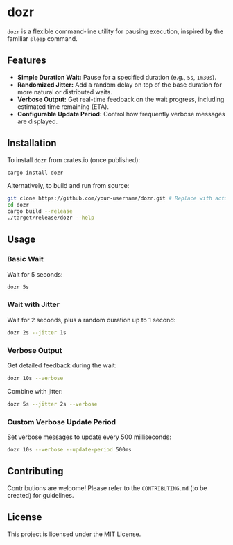 # dozr

`dozr` is a flexible command-line utility for pausing execution, inspired by the familiar `sleep` command.

## Features

-   **Simple Duration Wait:** Pause for a specified duration (e.g., `5s`, `1m30s`).
-   **Randomized Jitter:** Add a random delay on top of the base duration for more natural or distributed waits.
-   **Verbose Output:** Get real-time feedback on the wait progress, including estimated time remaining (ETA).
-   **Configurable Update Period:** Control how frequently verbose messages are displayed.

## Installation

To install `dozr` from crates.io (once published):

```bash
cargo install dozr
```

Alternatively, to build and run from source:

```bash
git clone https://github.com/your-username/dozr.git # Replace with actual repo URL
cd dozr
cargo build --release
./target/release/dozr --help
```

## Usage

### Basic Wait

Wait for 5 seconds:

```bash
dozr 5s
```

### Wait with Jitter

Wait for 2 seconds, plus a random duration up to 1 second:

```bash
dozr 2s --jitter 1s
```

### Verbose Output

Get detailed feedback during the wait:

```bash
dozr 10s --verbose
```

Combine with jitter:

```bash
dozr 5s --jitter 2s --verbose
```

### Custom Verbose Update Period

Set verbose messages to update every 500 milliseconds:

```bash
dozr 10s --verbose --update-period 500ms
```

## Contributing

Contributions are welcome! Please refer to the `CONTRIBUTING.md` (to be created) for guidelines.

## License

This project is licensed under the MIT License.
